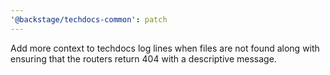 ```yaml
---
'@backstage/techdocs-common': patch
---
```


Add more context to techdocs log lines when files are not found along with
ensuring that the routers return 404 with a descriptive message.
